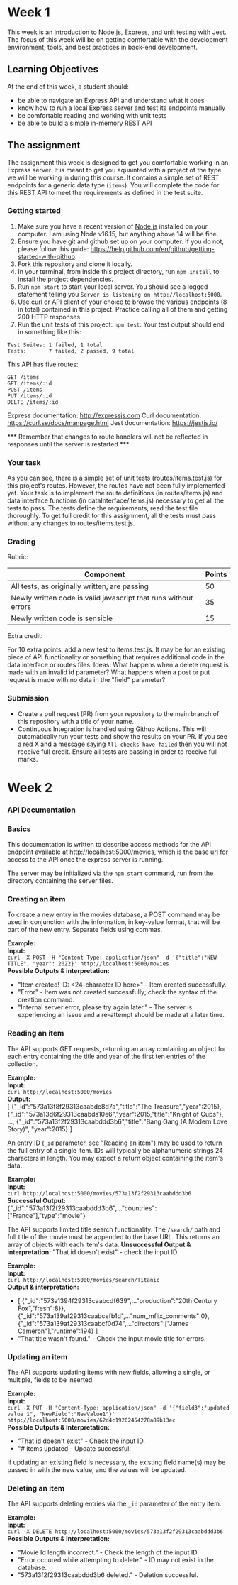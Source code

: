 # Week 1

This week is an introduction to Node.js, Express, and unit testing with Jest. The focus of this week will be on getting comfortable with the development environment, tools, and best practices in back-end development.

## Learning Objectives

At the end of this week, a student should:
- be able to navigate an Express API and understand what it does
- know how to run a local Express server and test its endpoints manually
- be comfortable reading and working with unit tests
- be able to build a simple in-memory REST API

## The assignment

The assignment this week is designed to get you comfortable working in an Express server. It is meant to get you aquainted with a project of the type we will be working in during this course. It contains a simple set of REST endpoints for a generic data type (`items`). You will complete the code for this REST API to meet the requirements as defined in the test suite.

### Getting started

1. Make sure you have a recent version of [Node.js](https://nodejs.org/en/download/) installed on your computer. I am using Node v16.15, but anything above 14 will be fine.
2. Ensure you have git and github set up on your computer. If you do not, please follow this guide: https://help.github.com/en/github/getting-started-with-github.
3. Fork this repository and clone it locally. 
4. In your terminal, from inside this project directory, run `npm install` to install the project dependencies.
5. Run `npm start` to start your local server. You should see a logged statement telling you `Server is listening on http://localhost:5000`.
6. Use curl or API client of your choice to browse the various endpoints (8 in total) contained in this project. Practice calling all of them and getting 200 HTTP responses.
7. Run the unit tests of this project: `npm test`. Your test output should end in something like this:
```
Test Suites: 1 failed, 1 total
Tests:       7 failed, 2 passed, 9 total
```

This API has five routes:
```
GET /items
GET /items/:id
POST /items
PUT /items/:id
DELTE /items/:id
```

Express documentation: http://expressjs.com
Curl documentation: https://curl.se/docs/manpage.html
Jest documentation: https://jestjs.io/

*** Remember that changes to route handlers will not be reflected in responses until the server is restarted ***

### Your task

As you can see, there is a simple set of unit tests (routes/items.test.js) for this project's routes. However, the routes have not been fully implemented yet. Your task is to implement the route definitions (in routes/items.js) and data interface functions (in dataInterface/items.js) necessary to get all the tests to pass.  The tests define the requirements, read the test file thoroughly. To get full credit for this assignment, all the tests must pass without any changes to routes/items.test.js.

### Grading

Rubric:

Component | Points
--------- | --------
All tests, as originally written, are passing | 50
Newly written code is valid javascript that runs without errors | 35
Newly written code is sensible | 15

Extra credit:

For 10 extra points, add a new test to items.test.js. It may be for an existing piece of API functionality or something that requires additional code in the data interface or routes files. Ideas: What happens when a delete request is made with an invalid id parameter? What happens when a post or put request is made with no data in the "field" parameter?

### Submission

- Create a pull request (PR) from your repository to the main branch of this repository with a title of your name.
- Continuous Integration is handled using Github Actions. This will automatically run your tests and show the results on your PR. If you see a red X and a message saying `All checks have failed` then you will not receive full credit. Ensure all tests are passing in order to receive full marks.


# Week 2

### API Documentation

### Basics

This documentation is written to describe access methods for the API endpoint available at http://localhost:5000/movies, which is the base url for access to the API once the express server is running. 

The server may be initialized via the `npm start` command, run from the directory containing the server files.

### Creating an item

To create a new entry in the movies database, a POST command may be used in conjunction with the information, in key-value format, that will be part of the new entry. Separate fields using commas.

**Example:**  
**Input:**  
`curl -X POST -H "Content-Type: application/json" -d '{"title":"NEW TITLE", "year": 2022}' http://localhost:5000/movies`  
**Possible Outputs & interpretation:**  
- "Item created! ID: <24-character ID here>" - Item created successfully.
- "Error" - Item was not created successfully; check the syntax of the creation command.
- "Internal server error, please try again later." - The server is experiencing an issue and a re-attempt should be made at a later time.

### Reading an item

The API supports GET requests, returning an array containing an object for each entry containing the title and year of the first ten entries of the collection.

**Example:**  
**Input:**  
`curl http://localhost:5000/movies`  
**Output:**  
[
  {"_id":"573a13f8f29313caabde8d7a","title":"The Treasure","year":2015},
  {"_id":"573a13d6f29313caabda10e6","year":2015,"title":"Knight of Cups"},
  ...,
  {"_id":"573a13f2f29313caabddd3b6","title":"Bang Gang (A Modern Love Story)",
"year":2015}
]

An entry ID (`_id` parameter, see "Reading an item") may be used to return the full entry of a single item. IDs will typically be alphanumeric strings 24 characters in length. You may expect a return object containing the item's data.

**Example:**  
**Input:**  
`curl http://localhost:5000/movies/573a13f2f29313caabddd3b6`  
**Successful Output:**  
{"_id":"573a13f2f29313caabddd3b6",..."countries":["France"],"type":"movie"}

The API supports limited title search functionality. The `/search/` path and full title of the movie must be appended to the base URL. This returns an array of objects with each item's data.
**Unsuccessful Output & interpretation:**
"That id doesn't exist" - check the input ID

**Example:**  
**Input:**  
`curl http://localhost:5000/movies/search/Titanic`  
**Output & interpretation:**  
- [
  {"_id":"573a1394f29313caabcdf639",..."production":"20th Century Fox","fresh":8}},
  {"_id":"573a139af29313caabcefb1d",..."num_mflix_comments":0},
  {"_id":"573a139af29313caabcf0d74",..."directors":["James Cameron"],"runtime":194}
]  
- "That title wasn't found." - Check the input movie title for errors.

### Updating an item

The API supports updating items with new fields, allowing a single, or multiple, fields to be inserted.

**Example:**  
**Input:**  
`curl -X PUT -H "Content-Type: application/json" -d '{"field3":"updated value 1", "NewField":"NewValue1"}' http://localhost:5000/movies/62d4c19202454278a89b13ec`  
**Possible Outputs & Interpretation:**  
- "That id doesn't exist" - Check the input ID.
- "# items updated - Update successful.

If updating an existing field is necessary, the existing field name(s) may be passed in with the new value, and the values will be updated.

### Deleting an item

The API supports deleting entries via the `_id` parameter of the entry item. 

**Example:**  
**Input:**  
`curl -X DELETE http://localhost:5000/movies/573a13f2f29313caabddd3b6`  
**Possible Outputs & Interpretation:**  
- "Movie Id length incorrect." - Check the length of the input ID.
- "Error occured while attempting to delete." - ID may not exist in the database.
- "573a13f2f29313caabddd3b6 deleted." - Deletion successful.